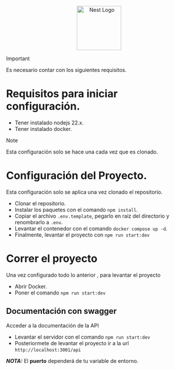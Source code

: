 <p align="center">
  <a href="http://nestjs.com/" target="blank"><img src="https://nestjs.com/img/logo-small.svg" width="120" alt="Nest Logo" /></a>
</p>

[circleci-image]: https://img.shields.io/circleci/build/github/nestjs/nest/master?token=abc123def456
[circleci-url]: https://circleci.com/gh/nestjs/nest

> [!IMPORTANT]
> Es necesario contar con los siguientes requisitos.
# Requisitos para iniciar configuración.

- Tener instalado nodejs 22.x.
- Tener instalado docker.

> [!NOTE]
> Esta configuración solo se hace una cada vez que es clonado.
# Configuración del Proyecto.

Esta configuración solo se aplica una vez clonado el repositorio.

- Clonar el repositorio.
- Instalar los paquetes con el comando ```npm install```.
- Copiar el archivo  ```.env.template```, pegarlo en raiz del directorio y renombrarlo a ```.env```.
- Levantar el contenedor con el comando  ```docker compose up -d```.
- Finalmente, levantar el proyecto con ```npm run start:dev```

# Correr el proyecto
Una vez configurado todo lo anterior , para levantar el proyecto
- Abrir Docker.
- Poner el comando ```npm run start:dev```

## Documentación con swagger
Acceder a la documentación de la API
- Levantar el servidor con el comando ```npm run start:dev```
- Posteriormete de levantar el proyecto ir a la url ```http://localhost:3001/api``` 

***NOTA:*** El **puerto** dependerá de tu variable de entorno.
